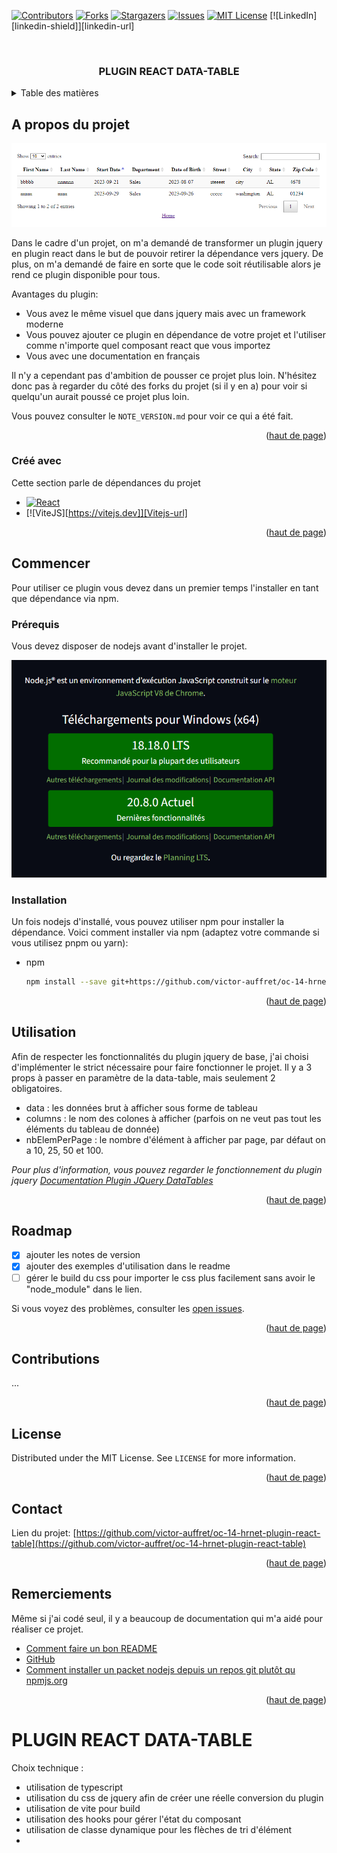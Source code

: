 <!-- Improved compatibility of back to top link: See: https://github.com/othneildrew/Best-README-Template/pull/73 -->
<a name="readme-top"></a>
<!--
*** Thanks for checking out the Best-README-Template. If you have a suggestion
*** that would make this better, please fork the repo and create a pull request
*** or simply open an issue with the tag "enhancement".
*** Don't forget to give the project a star!
*** Thanks again! Now go create something AMAZING! :D
-->

<!-- PROJECT SHIELDS -->
<!--
*** I'm using markdown "reference style" links for readability.
*** Reference links are enclosed in brackets [ ] instead of parentheses ( ).
*** See the bottom of this document for the declaration of the reference variables
*** for contributors-url, forks-url, etc. This is an optional, concise syntax you may use.
*** https://www.markdownguide.org/basic-syntax/#reference-style-links
-->
[![Contributors][contributors-shield]][contributors-url]
[![Forks][forks-shield]][forks-url]
[![Stargazers][stars-shield]][stars-url]
[![Issues][issues-shield]][issues-url]
[![MIT License][license-shield]][license-url]
[![LinkedIn][linkedin-shield]][linkedin-url]

<!-- PROJECT LOGO -->
<br />
<div align="center">
  <h3 align="center">PLUGIN REACT DATA-TABLE</h3>
</div>

<!-- TABLE OF CONTENTS -->
<details>
  <summary>Table des matières</summary>
  <ol>
    <li>
      <a href="#a-propos-du-projet">A propos du projet</a>
      <ul>
        <li><a href="#créé-avec">Créé avec</a></li>
      </ul>
    </li>
    <li>
      <a href="#commencer">Commencer</a>
      <ul>
        <li><a href="#prérequis">Prerequis</a></li>
        <li><a href="#installation">Installation</a></li>
      </ul>
    </li>
    <li><a href="#utilisation">Utilisation</a></li>
    <li><a href="#roadmap">Roadmap</a></li>
    <li><a href="#contributing">Contributing</a></li>
    <li><a href="#license">License</a></li>
    <li><a href="#contact">Contact</a></li>
    <li><a href="#remerciements">Remerciements</a></li>
  </ol>
</details>



<!-- ABOUT THE PROJECT -->
## A propos du projet

[![Data Table][data-table-screenshot]](https://github.com/victor-auffret/oc-14-hrnet-plugin-react-table)

Dans le cadre d'un projet, on m'a demandé de transformer un plugin jquery en plugin react dans le but de pouvoir retirer la dépendance vers jquery.
De plus, on m'a demandé de faire en sorte que le code soit réutilisable alors je rend ce plugin disponible pour tous. 

Avantages du plugin:
* Vous avez le même visuel que dans jquery mais avec un framework moderne
* Vous pouvez ajouter ce plugin en dépendance de votre projet et l'utiliser comme n'importe quel composant react que vous importez
* Vous avec une documentation en français

Il n'y a cependant pas d'ambition de pousser ce projet plus loin. N'hésitez donc pas à regarder du côté des forks du projet (si il y en a) pour voir si quelqu'un aurait poussé ce projet plus loin.

Vous pouvez consulter le `NOTE_VERSION.md` pour voir ce qui a été fait.

<p align="right">(<a href="#readme-top">haut de page</a>)</p>



### Créé avec 

Cette section parle de dépendances du projet

* [![React][React.js]][React-url]
* [![ViteJS][https://vitejs.dev]][Vitejs-url]

<p align="right">(<a href="#readme-top">haut de page</a>)</p>



<!-- GETTING STARTED -->
## Commencer

Pour utiliser ce plugin vous devez dans un premier temps l'installer en tant que dépendance via npm. 

### Prérequis

Vous devez disposer de nodejs avant d'installer le projet.

[![Node JS][node-js-screenshot]](https://nodejs.org/fr)


### Installation

Un fois nodejs d'installé, vous pouvez utiliser npm pour installer la dépendance.
Voici comment installer via npm (adaptez votre commande si vous utilisez pnpm ou yarn): 
* npm
  ```sh
  npm install --save git+https://github.com/victor-auffret/oc-14-hrnet-plugin-react-table.git#main
  ```

<p align="right">(<a href="#readme-top">haut de page</a>)</p>


<!-- USAGE EXAMPLES -->
## Utilisation

Afin de respecter les fonctionnalités du plugin jquery de base, 
j'ai choisi d'implémenter le strict nécessaire pour faire fonctionner le projet.
Il y a 3 props à passer en paramètre de la data-table, mais seulement 2 obligatoires.

* data : les données brut à afficher sous forme de tableau
* columns : le nom des colones à afficher (parfois on ne veut pas tout les éléments du tableau de donnée)
* nbElemPerPage : le nombre d'élément à afficher par page, par défaut on a 10, 25, 50 et 100.

_Pour plus d'information, vous pouvez regarder le fonctionnement du plugin jquery [Documentation Plugin JQuery DataTables](https://github.com/DataTables/DataTables)_

<p align="right">(<a href="#readme-top">haut de page</a>)</p>


<!-- ROADMAP -->
## Roadmap

- [x] ajouter les notes de version
- [x] ajouter des exemples d'utilisation dans le readme
- [ ] gérer le build du css pour importer le css plus facilement sans avoir le "node_module" dans le lien.

Si vous voyez des problèmes, consulter les [open issues](https://github.com/victor-auffret/oc-14-hrnet-plugin-react-table/issues).

<p align="right">(<a href="#readme-top">haut de page</a>)</p>


<!-- CONTRIBUTING -->
## Contributions

...

<p align="right">(<a href="#readme-top">haut de page</a>)</p>



<!-- LICENSE -->
## License

Distributed under the MIT License. See `LICENSE` for more information.

<p align="right">(<a href="#readme-top">haut de page</a>)</p>


<!-- CONTACT -->
## Contact

<!-- Your Name - [@your_twitter](https://twitter.com/your_username) - email@example.com -->

Lien du projet: [https://github.com/victor-auffret/oc-14-hrnet-plugin-react-table](https://github.com/victor-auffret/oc-14-hrnet-plugin-react-table)

<p align="right">(<a href="#readme-top">haut de page</a>)</p>


<!-- ACKNOWLEDGMENTS -->
## Remerciements

Même si j'ai codé seul, il y a beaucoup de documentation qui m'a aidé pour réaliser ce projet.

* [Comment faire un bon README](https://github.com/othneildrew/Best-README-Template)
* [GitHub](https://github.com)
* [Comment installer un packet nodejs depuis un repos git plutôt qu npmjs.org](https://linux.how2shout.com/how-to-install-a-npm-package-directly-from-github)

<p align="right">(<a href="#readme-top">haut de page</a>)</p>



<!-- MARKDOWN LINKS & IMAGES -->
<!-- https://www.markdownguide.org/basic-syntax/#reference-style-links -->
[contributors-shield]: https://img.shields.io/github/contributors/victor-auffret/oc-14-hrnet-plugin-react-table.svg?style=for-the-badge
[contributors-url]: https://github.com/victor-auffret/oc-14-hrnet-plugin-react-table/graphs/contributors
[forks-shield]: https://img.shields.io/github/forks/victor-auffret/oc-14-hrnet-plugin-react-table.svg?style=for-the-badge
[forks-url]: https://github.com/victor-auffret/oc-14-hrnet-plugin-react-table/network/members
[stars-shield]: https://img.shields.io/github/stars/victor-auffret/oc-14-hrnet-plugin-react-table.svg?style=for-the-badge
[stars-url]: https://github.com/victor-auffret/oc-14-hrnet-plugin-react-table/stargazers
[issues-shield]: https://img.shields.io/github/issues/victor-auffret/oc-14-hrnet-plugin-react-table.svg?style=for-the-badge
[issues-url]: https://github.com/victor-auffret/oc-14-hrnet-plugin-react-table/issues
[license-shield]: https://img.shields.io/github/license/victor-auffret/oc-14-hrnet-plugin-react-table.svg?style=for-the-badge
[license-url]: https://github.com/victor-auffret/oc-14-hrnet-plugin-react-table/blob/master/LICENSE
[data-table-screenshot]: img/screen1.png
[node-js-screenshot]: img/nodejs.png
[React.js]: https://img.shields.io/badge/React-20232A?style=for-the-badge&logo=react&logoColor=61DAFB
[React-url]: https://reactjs.org/
[ViteJS]: https://vitejs.dev/


# PLUGIN REACT DATA-TABLE

Choix technique : 

- utilisation de typescript 
- utilisation du css de jquery afin de créer une réelle conversion du plugin 
- utilisation de vite pour build 
- utilisation des hooks pour gérer l'état du composant 
- utilisation de classe dynamique pour les flèches de tri d'élément 
- 
